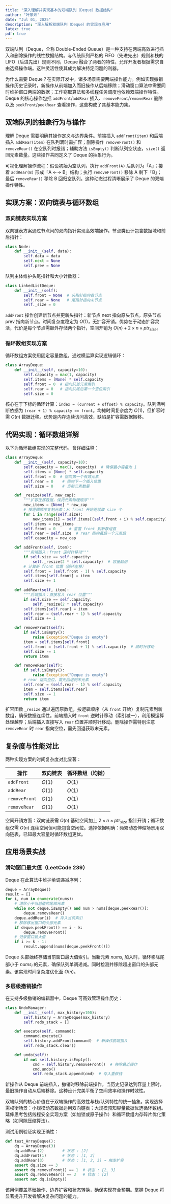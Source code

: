 ```yaml
---
title: "深入理解并实现基本的双端队列（Deque）数据结构"
author: "叶家炜"
date: "Jul 01, 2025"
description: "深入解析双端队列（Deque）的实现与应用"
latex: true
pdf: true
---
```



双端队列（Deque，全称 Double-Ended Queue）是一种支持在两端高效进行插入和删除操作的线性数据结构。与传统队列严格的 FIFO（先进先出）规则和栈的 LIFO（后进先出）规则不同，Deque 融合了两者的特性，允许开发者根据需求自由选择操作端。这种灵活性使其成为解决特定问题的利器。

为什么需要 Deque？在实际开发中，诸多场景需要两端操作能力。例如实现撤销操作历史记录时，新操作从前端加入而旧操作从后端移除；滑动窗口算法中需要同时维护窗口两端的数据；工作窃取算法和多线程任务调度也依赖双端操作特性。Deque 的核心操作包括 `addFront`/`addRear` 插入、`removeFront`/`removeRear` 删除以及 `peekFront`/`peekRear` 查看操作，这些构成了其基本能力集。

## 双端队列的抽象行为与操作

理解 Deque 需要明确其操作定义与边界条件。前端插入 `addFront(item)` 和后端插入 `addRear(item)` 在队列满时需扩容；删除操作 `removeFront()` 和 `removeRear()` 在空队列时报错；辅助方法 `isEmpty()` 判断队列空状态，`size()` 返回元素数量。这些操作共同定义了 Deque 的抽象行为。

可视化理解操作流程：假设初始为空队列，执行 `addFront(A)` 后队列为「A」；接着 `addRear(B)` 形成「A ←→ B」结构；执行 `removeFront()` 移除 A 剩下「B」；最后 `removeRear()` 移除 B 回归空队列。这种动态过程清晰展示了 Deque 的双端操作特性。

## 实现方案：双向链表与循环数组

### 双向链表实现方案

双向链表方案通过节点间的双向指针实现高效端操作。节点类设计包含数据域和前后指针：
```python
class Node:
    def __init__(self, data):
        self.data = data
        self.next = None
        self.prev = None
```
队列主体维护头尾指针和大小计数器：
```python
class LinkedListDeque:
    def __init__(self):
        self.front = None  # 头指针指向首节点
        self.rear = None   # 尾指针指向末节点
        self._size = 0
```
`addFront` 操作创建新节点并更新头指针：新节点 next 指向原头节点，原头节点 prev 指向新节点。时间复杂度稳定为 $O(1)$，无扩容开销。优势在于动态扩容灵活，代价是每个节点需额外存储两个指针，空间开销为 $O(n) + 2 \times n \times ptr_{size}$。

### 循环数组实现方案

循环数组方案使用固定容量数组，通过模运算实现逻辑循环：
```python
class ArrayDeque:
    def __init__(self, capacity=10):
        self.capacity = max(1, capacity)
        self.items = [None] * self.capacity
        self.front = 0  # 指向队首元素索引
        self.rear = 0   # 指向队尾后第一个空位索引
        self.size = 0
```
核心在于下标的循环计算：`index = (current + offset) % capacity`。队列满判断依据为 `(rear + 1) % capacity == front`。均摊时间复杂度为 $O(1)$，但扩容时需 $O(n)$ 数据迁移。优势是内存连续访问高效，缺陷是扩容需数据搬移。

## 代码实现：循环数组详解

以下为循环数组实现的完整代码，含详细注释：
```python
class ArrayDeque:
    def __init__(self, capacity=10):
        self.capacity = max(1, capacity)  # 确保最小容量为 1
        self.items = [None] * self.capacity
        self.front = 0  # 指向第一个有效元素
        self.rear = 0    # 指向下一个插入位置
        self.size = 0    # 当前元素数量

    def _resize(self, new_cap):
        """扩容迁移数据，保持元素物理顺序"""
        new_items = [None] * new_cap
        # 按逻辑顺序复制元素：从 front 开始连续取 size 个
        for i in range(self.size):
            new_items[i] = self.items[(self.front + i) % self.capacity]
        self.items = new_items
        self.front = 0      # 重置 front 到新数组首
        self.rear = self.size  # rear 指向最后一个元素后
        self.capacity = new_cap

    def addFront(self, item):
        """前端插入：front 逆时针移动"""
        if self.size == self.capacity:
            self._resize(2 * self.capacity)  # 容量翻倍
        # 计算新 front 位置（循环左移）
        self.front = (self.front - 1) % self.capacity
        self.items[self.front] = item
        self.size += 1

    def addRear(self, item):
        """后端插入：直接写入 rear 位置"""
        if self.size == self.capacity:
            self._resize(2 * self.capacity)
        self.items[self.rear] = item
        self.rear = (self.rear + 1) % self.capacity
        self.size += 1

    def removeFront(self):
        if self.isEmpty():
            raise Exception("Deque is empty")
        item = self.items[self.front]
        self.front = (self.front + 1) % self.capacity  # 顺时针移动
        self.size -= 1
        return item

    def removeRear(self):
        if self.isEmpty():
            raise Exception("Deque is empty")
        # rear 指向空位，需先回退到末元素
        self.rear = (self.rear - 1) % self.capacity
        item = self.items[self.rear]
        self.size -= 1
        return item
```
扩容函数 `_resize` 通过遍历原数组，按逻辑顺序（从 `front` 开始）复制元素到新数组，确保数据连续性。前端插入时 `front` 逆时针移动（索引减一），利用模运算处理越界；后端插入直接写入 `rear` 位置并顺时针移动。删除操作需特别注意 `removeRear` 时 `rear` 指向空位，需先回退获取末元素。

## 复杂度与性能对比

两种实现方案的时间复杂度对比显著：

| **操作**       | **双向链表** | **循环数组（均摊）** |
|----------------|-------------|---------------------|
| `addFront`     | $O(1)$      | $O(1)$             |
| `addRear`      | $O(1)$      | $O(1)$             |
| `removeFront`  | $O(1)$      | $O(1)$             |
| `removeRear`   | $O(1)$      | $O(1)$             |

空间开销方面：双向链表需 $O(n)$ 基础空间加上 $2 \times n \times ptr_{size}$ 指针开销；循环数组仅需 $O(n)$ 连续空间但可能包含空闲位。选择依据明确：频繁动态伸缩场景用双向链表，已知最大容量时循环数组更优。

## 应用场景实战

### 滑动窗口最大值（LeetCode 239）

Deque 在此算法中维护单调递减序列：
```python
deque = ArrayDeque()
result = []
for i, num in enumerate(nums):
    # 清除小于当前值的尾部元素
    while not deque.isEmpty() and num > nums[deque.peekRear()]:
        deque.removeRear()
    deque.addRear(i)  # 存入当前索引
    # 移除移出窗口的头部元素
    if deque.peekFront() == i - k:
        deque.removeFront()
    # 记录窗口最大值
    if i >= k - 1:
        result.append(nums[deque.peekFront()])
```
Deque 头部始终存储当前窗口最大值索引。当新元素 $nums_i$ 加入时，循环移除尾部小于 $nums_i$ 的元素，确保队列单调递减。同时检测并移除超出窗口的头部元素。该实现时间复杂度优化至 $O(n)$。

### 多层级撤销操作

在支持多级撤销的编辑器中，Deque 可高效管理操作历史：
```python
class UndoManager:
    def __init__(self, max_history=100):
        self.history = ArrayDeque(max_history)
        self.redo_stack = []

    def execute(self, command):
        command.execute()
        self.history.addFront(command)  # 新操作前端插入
        self.redo_stack.clear()

    def undo(self):
        if not self.history.isEmpty():
            cmd = self.history.removeFront()  # 移除最近操作
            cmd.undo()
            self.redo_stack.append(cmd)  # 存入重做栈
```
新操作从 Deque 前端插入，撤销时移除前端操作。当历史记录达到容量上限时，最旧操作自动从后端移除。这种设计完美平衡了空间效率和操作时效性。


双端队列的核心价值在于双端操作的高效性与栈/队列特性的统一抽象。实现选择需权衡场景：小规模动态数据适用双向链表；大规模预知容量数据优选循环数组。延伸思考包括线程安全实现方案（如加锁或原子操作）和循环数组内存碎片优化策略（如间隙压缩算法）。

测试用例验证实现正确性：
```python
def test_ArrayDeque():
    dq = ArrayDeque(3)
    dq.addRear(2)        # 状态 : [2]
    dq.addFront(1)       # 状态 : [1, 2]
    dq.addRear(3)        # 状态 : [1, 2, 3] → 触发扩容
    assert dq.size == 3
    assert dq.removeFront() == 1  # 状态 : [2, 3]
    assert dq.removeRear() == 3   # 状态 : [2]
    assert not dq.isEmpty()
```
该用例覆盖基础操作、边界扩容和状态转换，确保实现符合预期。掌握 Deque 将显著提升开发者解决复杂问题的能力。
